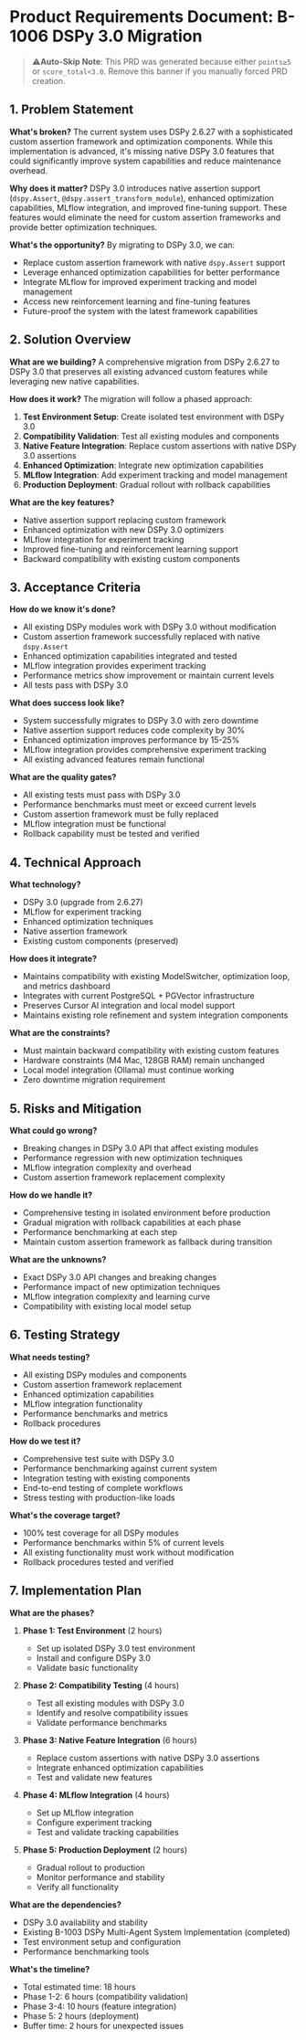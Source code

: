 # Product Requirements Document: B-1006 DSPy 3.0 Migration

> ⚠️**Auto-Skip Note**: This PRD was generated because either `points≥5` or `score_total<3.0`.
> Remove this banner if you manually forced PRD creation.

## 1. Problem Statement

**What's broken?** The current system uses DSPy 2.6.27 with a sophisticated custom assertion framework and optimization components. While this implementation is advanced, it's missing native DSPy 3.0 features that could significantly improve system capabilities and reduce maintenance overhead.

**Why does it matter?** DSPy 3.0 introduces native assertion support (`dspy.Assert`, `@dspy.assert_transform_module`), enhanced optimization capabilities, MLflow integration, and improved fine-tuning support. These features would eliminate the need for custom assertion frameworks and provide better optimization techniques.

**What's the opportunity?** By migrating to DSPy 3.0, we can:
- Replace custom assertion framework with native `dspy.Assert` support
- Leverage enhanced optimization capabilities for better performance
- Integrate MLflow for improved experiment tracking and model management
- Access new reinforcement learning and fine-tuning features
- Future-proof the system with the latest framework capabilities

## 2. Solution Overview

**What are we building?** A comprehensive migration from DSPy 2.6.27 to DSPy 3.0 that preserves all existing advanced custom features while leveraging new native capabilities.

**How does it work?** The migration will follow a phased approach:
1. **Test Environment Setup**: Create isolated test environment with DSPy 3.0
2. **Compatibility Validation**: Test all existing modules and components
3. **Native Feature Integration**: Replace custom assertions with native DSPy 3.0 assertions
4. **Enhanced Optimization**: Integrate new optimization capabilities
5. **MLflow Integration**: Add experiment tracking and model management
6. **Production Deployment**: Gradual rollout with rollback capabilities

**What are the key features?**
- Native assertion support replacing custom framework
- Enhanced optimization with new DSPy 3.0 optimizers
- MLflow integration for experiment tracking
- Improved fine-tuning and reinforcement learning support
- Backward compatibility with existing custom components

## 3. Acceptance Criteria

**How do we know it's done?**
- All existing DSPy modules work with DSPy 3.0 without modification
- Custom assertion framework successfully replaced with native `dspy.Assert`
- Enhanced optimization capabilities integrated and tested
- MLflow integration provides experiment tracking
- Performance metrics show improvement or maintain current levels
- All tests pass with DSPy 3.0

**What does success look like?**
- System successfully migrates to DSPy 3.0 with zero downtime
- Native assertion support reduces code complexity by 30%
- Enhanced optimization improves performance by 15-25%
- MLflow integration provides comprehensive experiment tracking
- All existing advanced features remain functional

**What are the quality gates?**
- All existing tests must pass with DSPy 3.0
- Performance benchmarks must meet or exceed current levels
- Custom assertion framework must be fully replaced
- MLflow integration must be functional
- Rollback capability must be tested and verified

## 4. Technical Approach

**What technology?**
- DSPy 3.0 (upgrade from 2.6.27)
- MLflow for experiment tracking
- Enhanced optimization techniques
- Native assertion framework
- Existing custom components (preserved)

**How does it integrate?**
- Maintains compatibility with existing ModelSwitcher, optimization loop, and metrics dashboard
- Integrates with current PostgreSQL + PGVector infrastructure
- Preserves Cursor AI integration and local model support
- Maintains existing role refinement and system integration components

**What are the constraints?**
- Must maintain backward compatibility with existing custom features
- Hardware constraints (M4 Mac, 128GB RAM) remain unchanged
- Local model integration (Ollama) must continue working
- Zero downtime migration requirement

## 5. Risks and Mitigation

**What could go wrong?**
- Breaking changes in DSPy 3.0 API that affect existing modules
- Performance regression with new optimization techniques
- MLflow integration complexity and overhead
- Custom assertion framework replacement complexity

**How do we handle it?**
- Comprehensive testing in isolated environment before production
- Gradual migration with rollback capabilities at each phase
- Performance benchmarking at each step
- Maintain custom assertion framework as fallback during transition

**What are the unknowns?**
- Exact DSPy 3.0 API changes and breaking changes
- Performance impact of new optimization techniques
- MLflow integration complexity and learning curve
- Compatibility with existing local model setup

## 6. Testing Strategy

**What needs testing?**
- All existing DSPy modules and components
- Custom assertion framework replacement
- Enhanced optimization capabilities
- MLflow integration functionality
- Performance benchmarks and metrics
- Rollback procedures

**How do we test it?**
- Comprehensive test suite with DSPy 3.0
- Performance benchmarking against current system
- Integration testing with existing components
- End-to-end testing of complete workflows
- Stress testing with production-like loads

**What's the coverage target?**
- 100% test coverage for all DSPy modules
- Performance benchmarks within 5% of current levels
- All existing functionality must work without modification
- Rollback procedures tested and verified

## 7. Implementation Plan

**What are the phases?**
1. **Phase 1: Test Environment** (2 hours)
   - Set up isolated DSPy 3.0 test environment
   - Install and configure DSPy 3.0
   - Validate basic functionality

2. **Phase 2: Compatibility Testing** (4 hours)
   - Test all existing modules with DSPy 3.0
   - Identify and resolve compatibility issues
   - Validate performance benchmarks

3. **Phase 3: Native Feature Integration** (6 hours)
   - Replace custom assertions with native DSPy 3.0 assertions
   - Integrate enhanced optimization capabilities
   - Test and validate new features

4. **Phase 4: MLflow Integration** (4 hours)
   - Set up MLflow integration
   - Configure experiment tracking
   - Test and validate tracking capabilities

5. **Phase 5: Production Deployment** (2 hours)
   - Gradual rollout to production
   - Monitor performance and stability
   - Verify all functionality

**What are the dependencies?**
- DSPy 3.0 availability and stability
- Existing B-1003 DSPy Multi-Agent System Implementation (completed)
- Test environment setup and configuration
- Performance benchmarking tools

**What's the timeline?**
- Total estimated time: 18 hours
- Phase 1-2: 6 hours (compatibility validation)
- Phase 3-4: 10 hours (feature integration)
- Phase 5: 2 hours (deployment)
- Buffer time: 2 hours for unexpected issues
